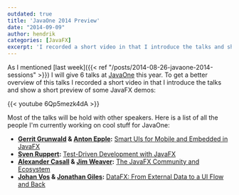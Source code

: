 ```yaml
---
outdated: true
title: 'JavaOne 2014 Preview'
date: "2014-09-09"
author: hendrik
categories: [JavaFX]
excerpt: 'I recorded a short video in that I introduce the talks and show a short preview of some JavaFX demos'
---
```

As I mentioned [last week]({{< ref "/posts/2014-08-26-javaone-2014-sessions" >}}) I will give 6 talks at [JavaOne](https://www.oracle.com/javaone/) this year. To get a better overview of this talks I recorded a short video in that I introduce the talks and show a short preview of some JavaFX demos:

{{< youtube 6Qp5mezk4dA >}}

Most of the talks will be hold with other speakers. Here is a list of all the people I'm currently working on cool stuff for JavaOne:

* __[Gerrit Grunwald](https://twitter.com/hansolo_) & [Anton Epple](https://twitter.com/monacotoni):__ [Smart UIs for Mobile and Embedded in JavaFX](https://oracleus.activeevents.com/2014/connect/sessionDetail.ww?SESSION_ID=3453)
* __[Sven Ruppert](https://twitter.com/SvenRuppert):__ [Test-Driven Development with JavaFX](https://oracleus.activeevents.com/2014/connect/sessionDetail.ww?SESSION_ID=4599)
* __[Alexander Casall](https://twitter.com/sialcasa) & [Jim Weaver](https://twitter.com/JavaFXpert):__ [The JavaFX Community and Ecosystem](https://oracleus.activeevents.com/2014/connect/sessionDetail.ww?SESSION_ID=3473)
* __[Johan Vos](https://twitter.com/johanvos) & [Jonathan Giles](https://twitter.com/JonathanGiles):__ [DataFX: From External Data to a UI Flow and Back](https://oracleus.activeevents.com/2014/connect/sessionDetail.ww?SESSION_ID=3640)
